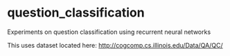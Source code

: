 # question_classification
Experiments on question classification using recurrent neural networks

This uses dataset located here:
http://cogcomp.cs.illinois.edu/Data/QA/QC/

